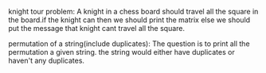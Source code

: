 knight tour problem: 
    A knight in a chess board should travel all the square in the  board.if the knight can then we should print the matrix else 
    we should put the message that knight cant travel all the square.
    
    
    
permutation of a string(include duplicates):
    The question is to print all the permutation a given string. the string would either have duplicates or haven't any duplicates.
    
